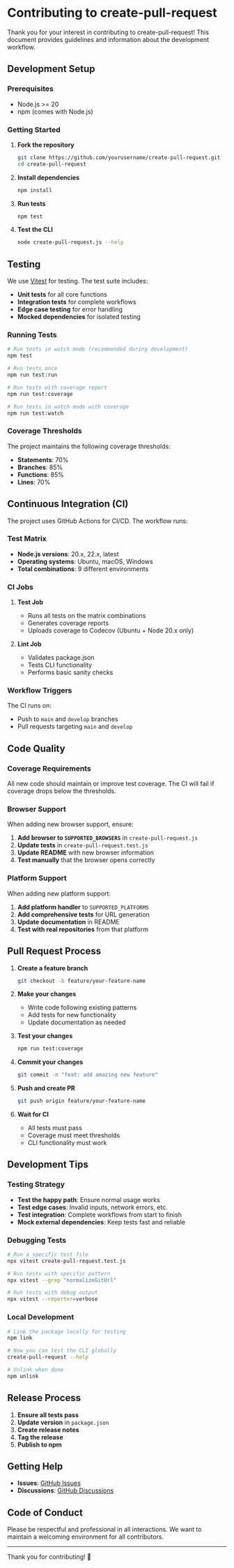 # Contributing to create-pull-request

Thank you for your interest in contributing to create-pull-request! This document provides guidelines and information about the development workflow.

## Development Setup

### Prerequisites

- Node.js >= 20
- npm (comes with Node.js)

### Getting Started

1. **Fork the repository**
   ```bash
   git clone https://github.com/yourusername/create-pull-request.git
   cd create-pull-request
   ```

2. **Install dependencies**
   ```bash
   npm install
   ```

3. **Run tests**
   ```bash
   npm test
   ```

4. **Test the CLI**
   ```bash
   node create-pull-request.js --help
   ```

## Testing

We use [Vitest](https://vitest.dev/) for testing. The test suite includes:

- **Unit tests** for all core functions
- **Integration tests** for complete workflows
- **Edge case testing** for error handling
- **Mocked dependencies** for isolated testing

### Running Tests

```bash
# Run tests in watch mode (recommended during development)
npm test

# Run tests once
npm run test:run

# Run tests with coverage report
npm run test:coverage

# Run tests in watch mode with coverage
npm run test:watch
```

### Coverage Thresholds

The project maintains the following coverage thresholds:

- **Statements**: 70%
- **Branches**: 85%
- **Functions**: 85%
- **Lines**: 70%

## Continuous Integration (CI)

The project uses GitHub Actions for CI/CD. The workflow runs:

### Test Matrix

- **Node.js versions**: 20.x, 22.x, latest
- **Operating systems**: Ubuntu, macOS, Windows
- **Total combinations**: 9 different environments

### CI Jobs

1. **Test Job**
   - Runs all tests on the matrix combinations
   - Generates coverage reports
   - Uploads coverage to Codecov (Ubuntu + Node 20.x only)

2. **Lint Job**
   - Validates package.json
   - Tests CLI functionality
   - Performs basic sanity checks

### Workflow Triggers

The CI runs on:
- Push to `main` and `develop` branches
- Pull requests targeting `main` and `develop`

## Code Quality

### Coverage Requirements

All new code should maintain or improve test coverage. The CI will fail if coverage drops below the thresholds.

### Browser Support

When adding new browser support, ensure:

1. **Add browser to `SUPPORTED_BROWSERS`** in `create-pull-request.js`
2. **Update tests** in `create-pull-request.test.js`
3. **Update README** with new browser information
4. **Test manually** that the browser opens correctly

### Platform Support

When adding new platform support:

1. **Add platform handler** to `SUPPORTED_PLATFORMS`
2. **Add comprehensive tests** for URL generation
3. **Update documentation** in README
4. **Test with real repositories** from that platform

## Pull Request Process

1. **Create a feature branch**
   ```bash
   git checkout -b feature/your-feature-name
   ```

2. **Make your changes**
   - Write code following existing patterns
   - Add tests for new functionality
   - Update documentation as needed

3. **Test your changes**
   ```bash
   npm run test:coverage
   ```

4. **Commit your changes**
   ```bash
   git commit -m "feat: add amazing new feature"
   ```

5. **Push and create PR**
   ```bash
   git push origin feature/your-feature-name
   ```

6. **Wait for CI**
   - All tests must pass
   - Coverage must meet thresholds
   - CLI functionality must work

## Development Tips

### Testing Strategy

- **Test the happy path**: Ensure normal usage works
- **Test edge cases**: Invalid inputs, network errors, etc.
- **Test integration**: Complete workflows from start to finish
- **Mock external dependencies**: Keep tests fast and reliable

### Debugging Tests

```bash
# Run a specific test file
npx vitest create-pull-request.test.js

# Run tests with specific pattern
npx vitest --grep "normalizeGitUrl"

# Run tests with debug output
npx vitest --reporter=verbose
```

### Local Development

```bash
# Link the package locally for testing
npm link

# Now you can test the CLI globally
create-pull-request --help

# Unlink when done
npm unlink
```

## Release Process

1. **Ensure all tests pass**
2. **Update version** in `package.json`
3. **Create release notes**
4. **Tag the release**
5. **Publish to npm**

## Getting Help

- **Issues**: [GitHub Issues](https://github.com/DannyFeliz/create-pull-request/issues)
- **Discussions**: [GitHub Discussions](https://github.com/DannyFeliz/create-pull-request/discussions)

## Code of Conduct

Please be respectful and professional in all interactions. We want to maintain a welcoming environment for all contributors.

---

Thank you for contributing! 🎉 